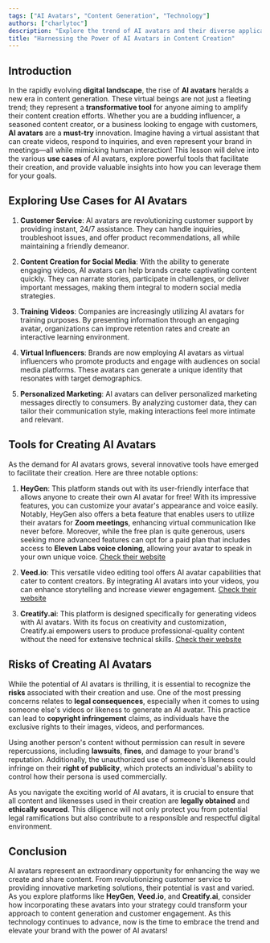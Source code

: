 ```yaml
---
tags: ["AI Avatars", "Content Generation", "Technology"]
authors: ["charlytoc"]
description: "Explore the trend of AI avatars and their diverse applications in content creation and customer service."
title: "Harnessing the Power of AI Avatars in Content Creation"
---
```


## Introduction

In the rapidly evolving **digital landscape**, the rise of **AI avatars** heralds a new era in content generation. These virtual beings are not just a fleeting trend; they represent a **transformative tool** for anyone aiming to amplify their content creation efforts. Whether you are a budding influencer, a seasoned content creator, or a business looking to engage with customers, **AI avatars** are a **must-try** innovation. Imagine having a virtual assistant that can create videos, respond to inquiries, and even represent your brand in meetings—all while mimicking human interaction! This lesson will delve into the various **use cases** of AI avatars, explore powerful tools that facilitate their creation, and provide valuable insights into how you can leverage them for your goals.

## Exploring Use Cases for AI Avatars

1. **Customer Service**: AI avatars are revolutionizing customer support by providing instant, 24/7 assistance. They can handle inquiries, troubleshoot issues, and offer product recommendations, all while maintaining a friendly demeanor.

2. **Content Creation for Social Media**: With the ability to generate engaging videos, AI avatars can help brands create captivating content quickly. They can narrate stories, participate in challenges, or deliver important messages, making them integral to modern social media strategies.

3. **Training Videos**: Companies are increasingly utilizing AI avatars for training purposes. By presenting information through an engaging avatar, organizations can improve retention rates and create an interactive learning environment.

4. **Virtual Influencers**: Brands are now employing AI avatars as virtual influencers who promote products and engage with audiences on social media platforms. These avatars can generate a unique identity that resonates with target demographics.

5. **Personalized Marketing**: AI avatars can deliver personalized marketing messages directly to consumers. By analyzing customer data, they can tailor their communication style, making interactions feel more intimate and relevant.

## Tools for Creating AI Avatars

As the demand for AI avatars grows, several innovative tools have emerged to facilitate their creation. Here are three notable options:

1. **HeyGen**: This platform stands out with its user-friendly interface that allows anyone to create their own AI avatar for free! With its impressive features, you can customize your avatar's appearance and voice easily. Notably, HeyGen also offers a beta feature that enables users to utilize their avatars for **Zoom meetings**, enhancing virtual communication like never before. Moreover, while the free plan is quite generous, users seeking more advanced features can opt for a paid plan that includes access to **Eleven Labs voice cloning**, allowing your avatar to speak in your own unique voice. [Check their website](https://app.heygen.com)

2. **Veed.io**: This versatile video editing tool offers AI avatar capabilities that cater to content creators. By integrating AI avatars into your videos, you can enhance storytelling and increase viewer engagement. [Check their website](https://veed.io)

3. **Creatify.ai**: This platform is designed specifically for generating videos with AI avatars. With its focus on creativity and customization, Creatify.ai empowers users to produce professional-quality content without the need for extensive technical skills. [Check their website](https://creatify.ai)


## Risks of Creating AI Avatars

While the potential of AI avatars is thrilling, it is essential to recognize the **risks** associated with their creation and use. One of the most pressing concerns relates to **legal consequences**, especially when it comes to using someone else's videos or likeness to generate an AI avatar. This practice can lead to **copyright infringement** claims, as individuals have the exclusive rights to their images, videos, and performances.

Using another person's content without permission can result in severe repercussions, including **lawsuits**, **fines**, and damage to your brand's reputation. Additionally, the unauthorized use of someone's likeness could infringe on their **right of publicity**, which protects an individual's ability to control how their persona is used commercially. 

As you navigate the exciting world of AI avatars, it is crucial to ensure that all content and likenesses used in their creation are **legally obtained** and **ethically sourced**. This diligence will not only protect you from potential legal ramifications but also contribute to a responsible and respectful digital environment.


## Conclusion

AI avatars represent an extraordinary opportunity for enhancing the way we create and share content. From revolutionizing customer service to providing innovative marketing solutions, their potential is vast and varied. As you explore platforms like **HeyGen**, **Veed.io**, and **Creatify.ai**, consider how incorporating these avatars into your strategy could transform your approach to content generation and customer engagement. As this technology continues to advance, now is the time to embrace the trend and elevate your brand with the power of AI avatars!